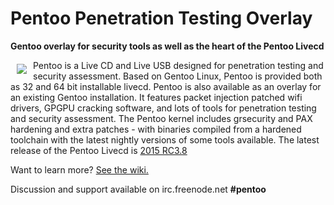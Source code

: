 # Pentoo Penetration Testing Overlay
**Gentoo overlay for security tools as well as the heart of the Pentoo Livecd**


<a href="http://pentoo.ch"><img src="https://avatars0.githubusercontent.com/u/6411603?v=3&s=200" align="left" hspace="10" vspace="6"></a>
Pentoo is a Live CD and Live USB designed for penetration testing and security assessment. Based on Gentoo Linux, Pentoo is provided both as 32 and 64 bit installable livecd. Pentoo is also available as an overlay for an existing Gentoo installation. It features packet injection patched wifi drivers, GPGPU cracking software, and lots of tools for penetration testing and security assessment. The Pentoo kernel includes grsecurity and PAX hardening and extra patches - with binaries compiled from a hardened toolchain with the latest nightly versions of some tools available. The latest release of the Pentoo Livecd is [2015 RC3.8](http://www.pentoo.ch/download/)

Want to learn more? [See the wiki.](https://github.com/pentoo/pentoo-overlay/wiki)




Discussion and support available on irc.freenode.net  **#pentoo**

